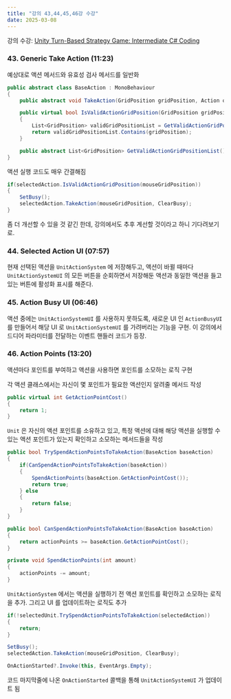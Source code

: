 ```yaml
---
title: "강의 43,44,45,46강 수강"
date: 2025-03-08
---
```


강의 수강: [Unity Turn-Based Strategy Game: Intermediate C# Coding](https://www.udemy.com/course/unity-turn-based-strategy/)

### 43. Generic Take Action (11:23)

예상대로 액션 메서드와 유효성 검사 메서드를 일반화

```c#
public abstract class BaseAction : MonoBehaviour
{
    public abstract void TakeAction(GridPosition gridPosition, Action onActionComplete);

    public virtual bool IsValidActionGridPosition(GridPosition gridPosition)
    {
        List<GridPosition> validGridPositionList = GetValidActionGridPositionList();
        return validGridPositionList.Contains(gridPosition);
    }

    public abstract List<GridPosition> GetValidActionGridPositionList();
}
```

액션 실행 코드도 매우 간결해짐

```c#
if(selectedAction.IsValidActionGridPosition(mouseGridPosition))
{
    SetBusy();
    selectedAction.TakeAction(mouseGridPosition, ClearBusy);
}
```

좀 더 개선할 수 있을 것 같긴 한데, 강의에서도 추후 계선할 것이라고 하니 기다려보기로.

### 44. Selected Action UI (07:57)

현재 선택된 액션을 `UnitActionSystem` 에 저장해두고, 액션이 바뀔 때마다 `UnitActionSystemUI` 의 모든 버튼을 순회하면서 저장해둔 액션과 동일한 액션을 들고 있는 버튼에 활성화 표시를 해준다.

### 45. Action Busy UI (06:46)

액션 중에는 `UnitActionSystemUI` 를 사용하지 못하도록, 새로운 UI 인 `ActionBusyUI` 를 만들어서 해당 UI 로 `UnitActionSystemUI` 를 가려버리는 기능을 구현. 이 강의에서 드디어 파라미터를 전달하는 이벤트 핸들러 코드가 등장.

### 46. Action Points (13:20)

액션마다 포인트를 부여하고 액션을 사용하면 포인트를 소모하는 로직 구현

각 액션 클래스에서는 자신이 몇 포인트가 필요한 액션인지 알려줄 메서드 작성

```c#
public virtual int GetActionPointCost()
{
    return 1;
}
```

`Unit` 은 자신의 액션 포인트를 소유하고 있고, 특정 액션에 대해 해당 액션을 실행할 수 있는 액션 포인트가 있는지 확인하고 소모하는 메서드들을 작성

```c#
public bool TrySpendActionPointsToTakeAction(BaseAction baseAction)
{
    if(CanSpendActionPointsToTakeAction(baseAction))
    {
        SpendActionPoints(baseAction.GetActionPointCost());
        return true;
    } else
    {
        return false;
    }
}

public bool CanSpendActionPointsToTakeAction(BaseAction baseAction)
{
    return actionPoints >= baseAction.GetActionPointCost();
}

private void SpendActionPoints(int amount)
{
    actionPoints -= amount;
}
```

`UnitActionSystem` 에서는 액션을 실행하기 전 액션 포인트를 확인하고 소모하는 로직을 추가. 그리고 UI 를 업데이트하는 로직도 추가

```c#
if(!selectedUnit.TrySpendActionPointsToTakeAction(selectedAction))
{
    return;
}

SetBusy();
selectedAction.TakeAction(mouseGridPosition, ClearBusy);

OnActionStarted?.Invoke(this, EventArgs.Empty);
```

코드 마지막줄에 나온 `OnActionStarted` 콜백을 통해 `UnitActionSystemUI` 가 업데이트 됨
